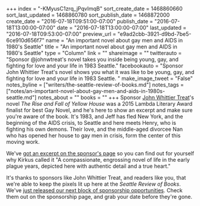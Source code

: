 +++
index = "-KMyusC1zrq_jPqvImqB"
sort_create_date = 1468860660
sort_last_updated = 1468860780
sort_publish_date = 1468872000
create_date = "2016-07-18T09:51:00-07:00"
publish_date = "2016-07-18T13:00:00-07:00"
date = "2016-07-18T13:00:00-07:00"
last_updated = "2016-07-18T09:53:00-07:00"
preview_url = "e9ad2cbb-3921-d9bd-7be5-6ce910d656f7"
name = "An important novel about gay men and AIDS in 1980's Seattle"
title = "An important novel about gay men and AIDS in 1980's Seattle"
type = "Column"
link = ""
shareimage = ""
twitterauto = "Sponsor @johnwtreat's novel takes you inside being young, gay, and fighting for love and your life in 1983 Seattle."
facebookauto = "Sponsor John Whittier Treat's novel shows you what it was like to be young, gay, and fighting for love and your life in 1983 Seattle. "
make_image_tweet = "False"
notes_byline = ["writers/the-seattle-review-of-books.md"]
notes_tags = ["notes/an-important-novel-about-gay-men-and-aids-in-1980s-seattle.md"]
notes_about = ""
books = ""
+++
Sponsor <a href="http://www.johntreat.com" title="Home - John Whittier Treat">John Whittier Treat</a>'s novel _The Rise and Fall of Yellow House_ was a 2015 Lambda Literary Award finalist for best Gay Novel, and he's here to show an excerpt and make sure you're aware of the book. It's 1983, and Jeff has fled New York, and the beginning of the AIDS crisis, to Seattle and here meets Henry, who is fighting his own demons. Their love, and the middle-aged divorcee Nan who has opened her house to gay men in crisis, form the center of this moving work.

We've <a href="http://seattlereviewofbooks.com/sponsorships" title="The Seattle Review of Books - sponsorships">got an excerpt on the sponsor's page</a> so you can find out for yourself why Kirkus called it "A compassionate, engrossing novel of life in the early plague years, depicted here with authentic detail and a true heart."

It's thanks to sponsors like John Whittier Treat, and readers like you, that we're able to keep the pixels lit up here at the _Seattle Review of Books_. We've <a href="http://seattlereviewofbooks.com/sponsor/book/" title="The Seattle Review of Books - Sponsor the Seattle Review of Books">just released our next block of sponsorship opportunities</a>. Check them out on the sponsorship page, and grab your date before they're gone.